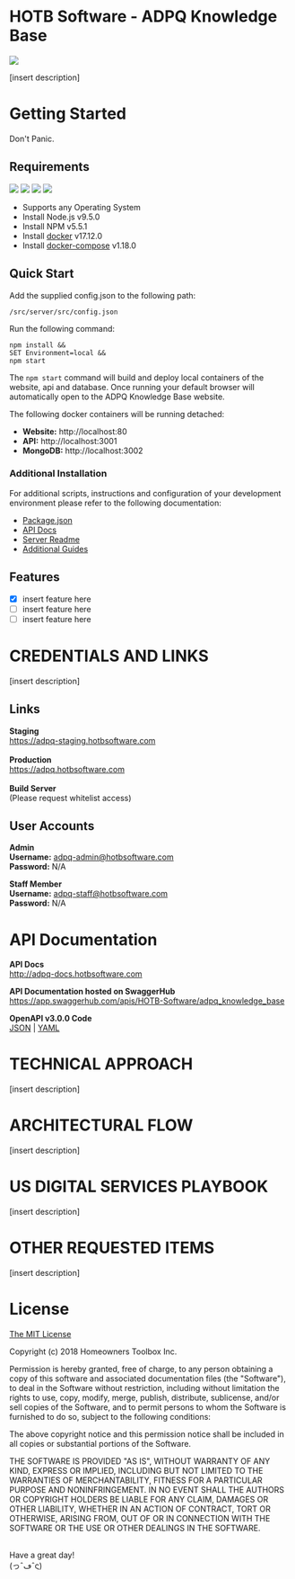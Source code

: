 # HOTB Software - ADPQ Knowledge Base
![](https://s3-us-west-1.amazonaws.com/adpq-assets/buildAssets/testResults.svg)

[insert description]

# Getting Started
Don't Panic.
## Requirements
![](https://img.shields.io/badge/node-v9.2.0-blue.svg)
![](https://img.shields.io/badge/npm-v5.5.1-blue.svg)
![](https://img.shields.io/badge/docker-v17.12.0-blue.svg)
![](https://img.shields.io/badge/dockercompose-v1.18.0-blue.svg)

- Supports any Operating System
- Install Node.js v9.5.0  
- Install NPM v5.5.1
- Install [docker](http://insertlink) v17.12.0
- Install [docker-compose](http://insertlink) v1.18.0

## Quick Start
Add the supplied config.json to the following path:
```
/src/server/src/config.json
```
Run the following command:
```
npm install && 
SET Environment=local &&
npm start
```

The `npm start` command will build and deploy local containers of the website, api and database. Once running your default browser will automatically open to the ADPQ Knowledge Base website.

The following docker containers will be running detached:<br>

- **Website:** http://localhost:80<br>
- **API:** http://localhost:3001<br>
- **MongoDB:** http://localhost:3002


### Additional Installation
For additional scripts, instructions and configuration of your development environment please refer to the following documentation:<br>
- [Package.json](https://www.kualo.co.uk/404)<br>
- [API Docs](http://adpq-docs.hotbsoftware.com)<br>
- [Server Readme](https://www.kualo.co.uk/404)<br>
- [Additional Guides](https://www.kualo.co.uk/404)

## Features
- [x] insert feature here
- [ ] insert feature here
- [ ] insert feature here

# CREDENTIALS AND LINKS

[insert description]

## Links
**Staging**<br>
https://adpq-staging.hotbsoftware.com<br><br>
**Production**<br>
https://adpq.hotbsoftware.com<br><br>
**Build Server**<br>
(Please request whitelist access)<br>



## User Accounts
**Admin**<br>
**Username:** adpq-admin@hotbsoftware.com<br>
**Password:** N/A

**Staff Member**<br>
**Username:** adpq-staff@hotbsoftware.com<br>
**Password:** N/A

# API Documentation

**API Docs**<br>
http://adpq-docs.hotbsoftware.com

**API Documentation hosted on SwaggerHub**<br>
https://app.swaggerhub.com/apis/HOTB-Software/adpq_knowledge_base

**OpenAPI v3.0.0 Code**<br>
[JSON](https://www.google.com) | [YAML](https://www.google.com)

# TECHNICAL APPROACH
[insert description]

# ARCHITECTURAL FLOW
[insert description]

# US DIGITAL SERVICES PLAYBOOK
[insert description]

# OTHER REQUESTED ITEMS
[insert description]

# License 
[The MIT License](https://opensource.org/licenses/MIT)

Copyright (c) 2018 Homeowners Toolbox Inc.

Permission is hereby granted, free of charge, to any person obtaining a copy
of this software and associated documentation files (the "Software"), to deal
in the Software without restriction, including without limitation the rights
to use, copy, modify, merge, publish, distribute, sublicense, and/or sell
copies of the Software, and to permit persons to whom the Software is
furnished to do so, subject to the following conditions:

The above copyright notice and this permission notice shall be included in
all copies or substantial portions of the Software.

THE SOFTWARE IS PROVIDED "AS IS", WITHOUT WARRANTY OF ANY KIND, EXPRESS OR
IMPLIED, INCLUDING BUT NOT LIMITED TO THE WARRANTIES OF MERCHANTABILITY,
FITNESS FOR A PARTICULAR PURPOSE AND NONINFRINGEMENT. IN NO EVENT SHALL THE
AUTHORS OR COPYRIGHT HOLDERS BE LIABLE FOR ANY CLAIM, DAMAGES OR OTHER
LIABILITY, WHETHER IN AN ACTION OF CONTRACT, TORT OR OTHERWISE, ARISING FROM,
OUT OF OR IN CONNECTION WITH THE SOFTWARE OR THE USE OR OTHER DEALINGS IN
THE SOFTWARE.

<br>Have a great day!<br>(っˆڡˆς)